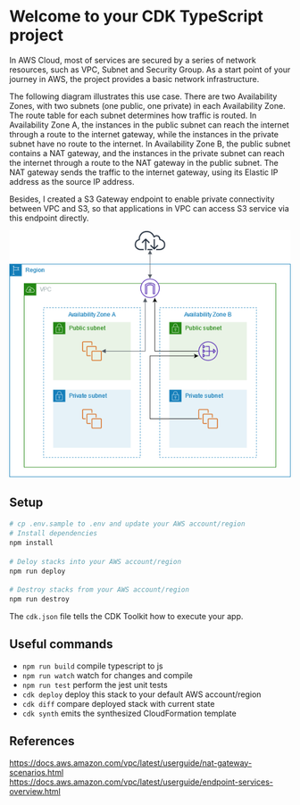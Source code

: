 # Welcome to your CDK TypeScript project

In AWS Cloud, most of services are secured by a series of network resources, such as VPC, Subnet and Security Group. As a start point of your journey in AWS, the project provides a basic network infrastructure.

The following diagram illustrates this use case. There are two Availability Zones, with two subnets (one public, one private) in each Availability Zone. The route table for each subnet determines how traffic is routed. In Availability Zone A, the instances in the public subnet can reach the internet through a route to the internet gateway, while the instances in the private subnet have no route to the internet. In Availability Zone B, the public subnet contains a NAT gateway, and the instances in the private subnet can reach the internet through a route to the NAT gateway in the public subnet. The NAT gateway sends the traffic to the internet gateway, using its Elastic IP address as the source IP address.

Besides, I created a S3 Gateway endpoint to enable private connectivity between VPC and S3, so that applications in VPC can access S3 service via this endpoint directly.

<img src="../images/public-nat-gateway-diagram.png" alt="Archtecture Diagram" title="Archtecture Diagram">

## Setup

```sh
# cp .env.sample to .env and update your AWS account/region
# Install dependencies
npm install

# Deloy stacks into your AWS account/region
npm run deploy

# Destroy stacks from your AWS account/region
npm run destroy
```

The `cdk.json` file tells the CDK Toolkit how to execute your app.

## Useful commands

- `npm run build` compile typescript to js
- `npm run watch` watch for changes and compile
- `npm run test` perform the jest unit tests
- `cdk deploy` deploy this stack to your default AWS account/region
- `cdk diff` compare deployed stack with current state
- `cdk synth` emits the synthesized CloudFormation template

## References

https://docs.aws.amazon.com/vpc/latest/userguide/nat-gateway-scenarios.html
https://docs.aws.amazon.com/vpc/latest/userguide/endpoint-services-overview.html
